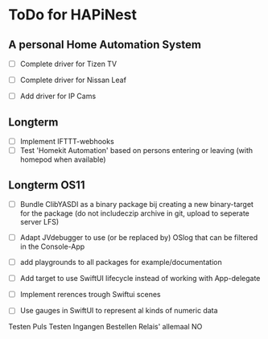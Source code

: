 # ToDo for HAPiNest
## A personal Home Automation System

- [ ] Complete driver for Tizen TV
- [ ] Complete driver for Nissan Leaf

- [ ] Add driver for IP Cams

## Longterm
- [ ] Implement IFTTT-webhooks
- [ ] Test 'Homekit Automation' based on persons entering or leaving (with homepod when available)

## Longterm OS11
- [ ] Bundle ClibYASDI as a binary package bij creating a new binary-target for the package (do not includeczip archive in git, upload to seperate server LFS)
- [ ] Adapt JVdebugger to use (or be replaced by) OSlog  that can be filtered in the Console-App
- [ ]  add playgrounds to all packages for example/documentation

- [ ] Add target to use SwiftUI lifecycle instead of working with App-delegate
- [ ] Implement rerences trough Swiftui scenes
- [ ] Use gauges in SwiftUI to represent al kinds of numeric data



Testen Puls
Testen Ingangen
Bestellen Relais' allemaal NO
